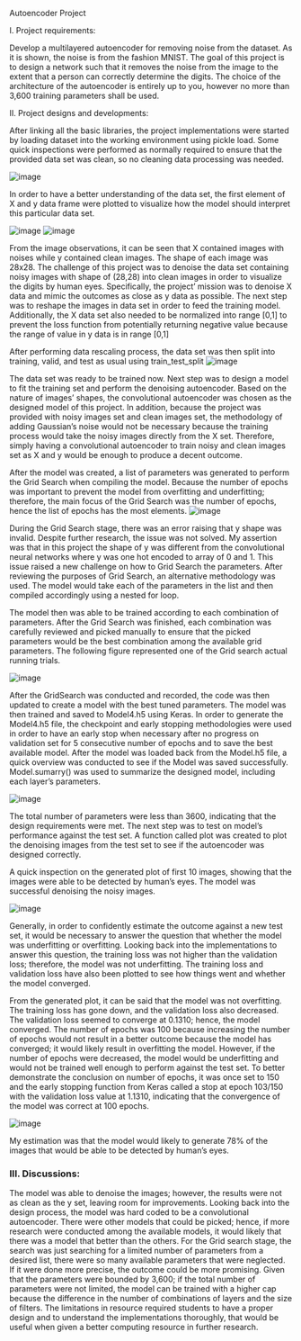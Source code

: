 Autoencoder Project

I. Project requirements:

Develop a multilayered autoencoder for removing noise from the dataset. As it is
shown, the noise is from the fashion MNIST. The goal of this project is to design a
network such that it removes the noise from the image to the extent that a person can
correctly determine the digits. The choice of the architecture of the autoencoder is
entirely up to you, however no more than 3,600 training parameters shall be used.

II. Project designs and developments:

After linking all the basic libraries, the project implementations were started by loading dataset into the working environment using pickle load. Some quick inspections were performed as normally required to ensure that the provided data set was clean, so no cleaning data processing was needed.

![image](https://user-images.githubusercontent.com/72519491/118708346-9e896700-b7e9-11eb-8963-6c0688f7364c.png)

In order to have a better understanding of the data set, the first element of X and y data frame were plotted to visualize how the model should interpret this particular data set.

![image](https://user-images.githubusercontent.com/72519491/118708404-af39dd00-b7e9-11eb-88d9-7ac72e3587d4.png)
![image](https://user-images.githubusercontent.com/72519491/118708424-b52fbe00-b7e9-11eb-8416-a5ef53ce9d99.png)

  
From the image observations, it can be seen that X contained images with noises while y contained clean images. The shape of each image was 28x28. The challenge of this project was to denoise the data set containing noisy images with shape of (28,28) into clean images in order to visualize the digits by human eyes. Specifically, the project’ mission was to denoise X data and mimic the outcomes as close as y data as possible.
The next step was to reshape the images in data set in order to feed the training model. Additionally, the X data set also needed to be normalized into range [0,1] to prevent the loss function from potentially returning negative value because the range of value in y data is in range [0,1]
 
After performing data rescaling process, the data set was then split into training, valid, and test as usual using train_test_split
![image](https://user-images.githubusercontent.com/72519491/118708466-c1b41680-b7e9-11eb-9481-5c2c1e4b47cf.png)

The data set was ready to be trained now. Next step was to design a model to fit the training set and perform the denoising autoencoder. Based on the nature of images’ shapes, the convolutional autoencoder was chosen as the designed model of this project. In addition, because the project was provided with noisy images set and clean images set, the methodology of adding Gaussian’s noise would not be necessary because the training process would take the noisy images directly from the X set. Therefore, simply having a convolutional autoencoder to train noisy and clean images set as X and y would be enough to produce a decent outcome.

After the model was created, a list of parameters was generated to perform the Grid Search when compiling the model. Because the number of epochs was important to prevent the model from overfitting and underfitting; therefore, the main focus of the Grid Search was the number of epochs, hence the list of epochs has the most elements.
 ![image](https://user-images.githubusercontent.com/72519491/118708505-ce386f00-b7e9-11eb-9451-0e9c642577c0.png)

During the Grid Search stage, there was an error raising that y shape was invalid. Despite further research, the issue was not solved. My assertion was that in this project the shape of y was different from the convolutional neural networks where y was one hot encoded to array of 0 and 1. This issue raised a new challenge on how to Grid Search the parameters.
After reviewing the purposes of Grid Search, an alternative methodology was used. The model would take each of the parameters in the list and then compiled accordingly using a nested for loop.
 
The model then was able to be trained according to each combination of parameters. After the Grid Search was finished, each combination was carefully reviewed and picked manually to ensure that the picked parameters would be the best combination among the available grid parameters.
The following figure represented one of the Grid search actual running trials.
 
 ![image](https://user-images.githubusercontent.com/72519491/118708529-d7c1d700-b7e9-11eb-8ebf-e493675b3103.png)


After the GridSearch was conducted and recorded, the code was then updated to create a model with the best tuned parameters. The model was then trained and saved to Model4.h5 using Keras.
In order to generate the Model4.h5 file, the checkpoint and early stopping methodologies were used in order to have an early stop when necessary after no progress on validation set for 5 consecutive number of epochs and to save the best available model.
After the model was loaded back from the Model.h5 file, a quick overview was conducted to see if the Model was saved successfully.
Model.sumarry() was used to summarize the designed model, including each layer’s parameters.
 
 ![image](https://user-images.githubusercontent.com/72519491/118708575-e3150280-b7e9-11eb-80e6-2da287e18bf4.png)

The total number of parameters were less than 3600, indicating that the design requirements were met.
The next step was to test on model’s performance against the test set. A function called plot was created to plot the denoising images from the test set to see if the autoencoder was designed correctly.
 
A quick inspection on the generated plot of first 10 images, showing that the images were able to be detected by human’s eyes. The model was successful denoising the noisy images.

![image](https://user-images.githubusercontent.com/72519491/118708613-ed370100-b7e9-11eb-800a-7b7c07e7cea6.png)
 
Generally, in order to confidently estimate the outcome against a new test set, it would be necessary to answer the question that whether the model was underfitting or overfitting. Looking back into the implementations to answer this question, the training loss was not higher than the validation loss; therefore, the model was not underfitting. The training loss and validation loss have also been plotted to see how things went and whether the model converged.
 
From the generated plot, it can be said that the model was not overfitting. The training loss has gone down, and the validation loss also decreased. The validation loss seemed to converge at 0.1310; hence, the model converged. The number of epochs was 100 because increasing the number of epochs would not result in a better outcome because the model has converged; it would likely result in overfitting the model. However, if the number of epochs were decreased, the model would be underfitting and would not be trained well enough to perform against the test set. To better demonstrate the conclusion on number of epochs, it was once set to 150 and the early stopping function from Keras called a stop at epoch 103/150 with the validation loss value at 1.1310, indicating that the convergence of the model was correct at 100 epochs.

![image](https://user-images.githubusercontent.com/72519491/118708636-f4f6a580-b7e9-11eb-9304-75cd23f2c739.png)
 
My estimation was that the model would likely to generate 78% of the images that would be able to be detected by human’s eyes.

<h3> III. Discussions: </h3>

The model was able to denoise the images; however, the results were not as clean as the y set, leaving room for improvements.
Looking back into the design process, the model was hard coded to be a convolutional autoencoder. There were other models that could be picked; hence, if more research were conducted among the available models, it would likely that there was a model that better than the others. For the Grid search stage, the search was just searching for a limited number of parameters from a desired list, there were so many available parameters that were neglected. If it were done more precise, the outcome could be more promising. Given that the parameters were bounded by 3,600; if the total number of parameters were not limited, the model can be trained with a higher cap because the difference in the number of combinations of layers and the size of filters. The limitations in resource required students to have a proper design and to understand the implementations thoroughly, that would be useful when given a better computing resource in further research.


